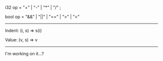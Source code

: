 i32 op = "+" | "-" | "*" | "/" ;

bool op = "&&" | "||" | "==" | ">" | "<"

---

Indent:
(i, s) => s(i)

Value:
(v, s) => v

---

I'm working on it...?
